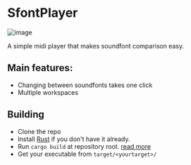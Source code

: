 # SfontPlayer
![image](https://github.com/user-attachments/assets/e8a97024-355a-48f1-b7a8-cccafeb42afc)

A simple midi player that makes soundfont comparison easy.

## Main features:
- Changing between soundfonts takes one click
- Multiple workspaces

## Building
- Clone the repo
- Install [Rust](https://www.rust-lang.org/) if you don't have it already.
- Run `cargo build` at repository root. [read more](https://doc.rust-lang.org/cargo/commands/cargo-build.html)
- Get your executable from `target/<yourtarget>/`
